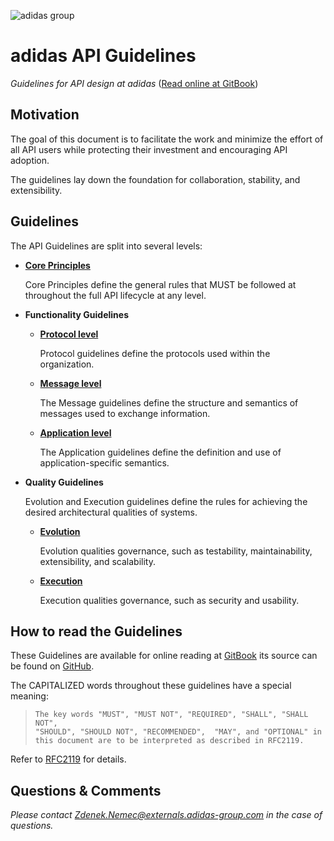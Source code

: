 ![adidas group](https://adidas-group.gitbooks.io/api-guidelines/content/assets/adidas-group-logo.svg)

# adidas API Guidelines
_Guidelines for API design at adidas_ ([Read online at GitBook](https://adidas-group.gitbooks.io/api-guidelines/content/))

## Motivation
The goal of this document is to facilitate the work and minimize the effort of all API users while protecting their investment and encouraging API adoption.

The guidelines lay down the foundation for collaboration, stability, and extensibility.

## Guidelines
The API Guidelines are split into several levels:

- **[Core Principles](https://adidas-group.gitbooks.io/api-guidelines/content/core-principles/)**

    Core Principles define the general rules that MUST be followed at throughout the full API lifecycle at any level. 

- **Functionality Guidelines**
    - **[Protocol level](https://adidas-group.gitbooks.io/api-guidelines/content/protocol/)**
    
        Protocol guidelines define the protocols used within the organization. 
        
    - **[Message level](https://adidas-group.gitbooks.io/api-guidelines/content/message/)**
    
        The Message guidelines define the structure and semantics of messages used to exchange information. 

    - **[Application level](https://adidas-group.gitbooks.io/api-guidelines/content/application/)**
    
        The Application guidelines define the definition and use of application-specific semantics.
    
- **Quality Guidelines**
   
   Evolution and Execution guidelines define the rules for achieving the desired architectural qualities of systems. 
   
    - **[Evolution](https://adidas-group.gitbooks.io/api-guidelines/content/evolution/)**
    
        Evolution qualities governance, such as testability, maintainability, extensibility, and scalability.

    - **[Execution](https://adidas-group.gitbooks.io/api-guidelines/content/execution/)**
    
        Execution qualities governance, such as security and usability.


## How to read the Guidelines 
These Guidelines are available for online reading at [GitBook](https://apidesigner.gitbooks.io/adidas-api-guidelines/content/) its source can be found on [GitHub](https://github.com/adidas-group/api-guidelines).


The CAPITALIZED words throughout these guidelines have a special meaning:

> ```
> The key words "MUST", "MUST NOT", "REQUIRED", "SHALL", "SHALL NOT",
> "SHOULD", "SHOULD NOT", "RECOMMENDED",  "MAY", and "OPTIONAL" in 
> this document are to be interpreted as described in RFC2119.
> ```

Refer to [RFC2119](https://www.ietf.org/rfc/rfc2119) for details.

## Questions & Comments 

_Please contact [Zdenek.Nemec@externals.adidas-group.com](mailto:Zdenek.Nemec@externals.adidas-group.com) in the case of questions._
